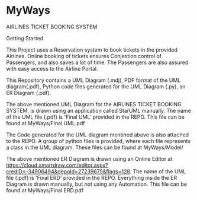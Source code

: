 # MyWays
AIRLINES TICKET BOOKING SYSTEM

Getting Started

This Project uses a Reservation system to book tickets in the provided Airlines. Online booking of tickets ensures Conjestion control of Passengers, and also saves a lot of time. The Passengers are also assured with easy access to the Airline Portal.

This Repository contains a UML Diagram (.mdj), PDF format of the UML diagram(.pdf), Python code files generated for the UML Diagram (.py), an ER Diagram (.pdf).

The above mentioned UML Diagram for the AIRLINES TICKET BOOKING SYSTEM, is drawn using an application called StarUML manually. The name of the UML file (.pdf) is 'Final UML' provided in the REPO. This file can be found at MyWays/Final UML.pdf

The Code generated for the UML diagram mentined above is also attached to the REPO. A group of python files is provided, where each file represents a class in the UML diagram.
These files can be found at MyWays/Model/

The above mentioned ER Diagram is drawn using an Online Editor at https://cloud.smartdraw.com/editor.aspx?credID=-34906494&depoId=27239675&flags=128.
The name of the UML file (.pdf) is 'Final ERD' provided in the REPO. 
 Everything inside the ER Diagram is drawn manually, but not using any Automation. This file can be found at MyWays/Final ERD.pdf

 
 
 
 
